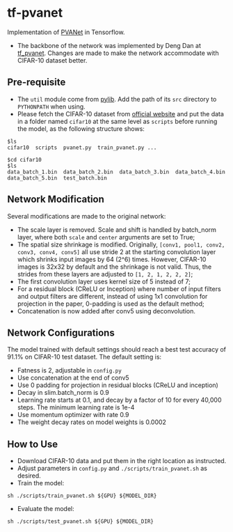 # tf-pvanet
Implementation of [PVANet](https://arxiv.org/abs/1611.08588) in Tensorflow.
* The backbone of the network was implemented by Deng Dan at [tf_pvanet](https://github.com/dengdan/tf-pvanet/blob/master/pvanet.py). Changes are made to make the network accommodate with CIFAR-10 dataset better. 

## Pre-requisite
* The `util` module come from [pylib](https://github.com/dengdan/pylib). Add the path of its `src` directory to `PYTHONPATH` when using.
* Please fetch the CIFAR-10 dataset from [official website](https://www.cs.toronto.edu/~kriz/cifar.html) and put the data in a folder named `cifar10` at the same level as `scripts` before running the model, as the following structure shows:
```
$ls
cifar10  scripts  pvanet.py  train_pvanet.py ...
```
```
$cd cifar10
$ls
data_batch_1.bin  data_batch_2.bin  data_batch_3.bin  data_batch_4.bin
data_batch_5.bin  test_batch.bin
```

## Network Modification
Several modifications are made to the original network:
* The scale layer is removed. Scale and shift is handled by batch_norm layer, where both `scale` and `center` arguments are set to True;
* The spatial size shrinkage is modified. Originally, `[conv1, pool1, conv2, conv3, conv4, conv5]` all use stride 2 at the starting convolution layer which shrinks input images by 64 (2^6) times. However, CIFAR-10 images is 32x32 by default and the shrinkage is not valid. Thus, the strides from these layers are adjusted to `[1, 2, 1, 2, 2, 2]`;
* The first convolution layer uses kernel size of 5 instead of 7;
* For a residual block (CReLU or Inception) where number of input filters and output filters are different, instead of using 1x1 convolution for projection in the paper, 0-padding is used as the default method;
* Concatenation is now added after conv5 using deconvolution.

## Network Configurations
The model trained with default settings should reach a best test accuracy of 91.1% on CIFAR-10 test dataset. The default setting is:
* Fatness is 2, adjustable in `config.py`
* Use concatenation at the end of conv5
* Use 0 padding for projection in residual blocks (CReLU and inception)
* Decay in slim.batch_norm is 0.9
* Learning rate starts at 0.1, and decay by a factor of 10 for every 40,000 steps. The minimum learning rate is 1e-4
* Use momentum optimizer with rate 0.9
* The weight decay rates on model weights is 0.0002

## How to Use
* Download CIFAR-10 data and put them in the right location as instructed.
* Adjust parameters in `config.py` and `./scripts/train_pvanet.sh` as desired.
* Train the model:
```
sh ./scripts/train_pvanet.sh ${GPU} ${MODEL_DIR}
```
* Evaluate the model:
```
sh ./scripts/test_pvanet.sh ${GPU} ${MODEL_DIR}
```
